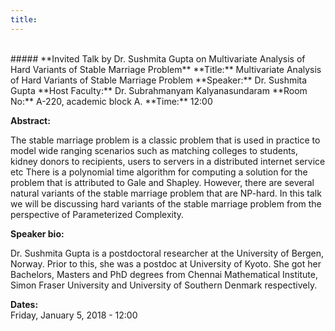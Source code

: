 ```yaml
---
title: 
---
```

<br>
##### **Invited Talk by Dr. Sushmita Gupta on Multivariate Analysis of Hard Variants of Stable Marriage Problem**
**Title:** Multivariate Analysis of Hard Variants of Stable Marriage Problem
**Speaker:** Dr. Sushmita Gupta
**Host Faculty:**  Dr. Subrahmanyam Kalyanasundaram
**Room No:** A-220, academic block A.
**Time:** 12:00

**Abstract:**

The stable marriage problem is a classic problem that is used in practice to model wide ranging scenarios such as matching colleges to students, kidney donors to recipients,  users to servers in a distributed internet service etc There is a polynomial time algorithm for computing a solution for the problem that is attributed to Gale and Shapley. However, there are several natural variants of the stable marriage problem that are NP-hard.  In this talk we will be discussing hard variants of the stable marriage problem from the perspective of Parameterized Complexity.

**Speaker bio:**

Dr. Sushmita Gupta is a postdoctoral researcher at the University of Bergen, Norway. Prior to this, she was a postdoc at University of Kyoto. She got her Bachelors, Masters and PhD degrees from Chennai Mathematical Institute, Simon Fraser University and University of Southern Denmark respectively.
 
**Dates:**  
Friday, January 5, 2018 - 12:00